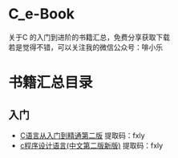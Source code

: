 # C_e-Book
关于C 的入门到进阶的书籍汇总，免费分享获取下载\
若是觉得不错，可以关注我的微信公众号：啡小乐

# 书籍汇总目录
## 入门
* [C语言从入门到精通第二版](https://pan.baidu.com/s/1S5nULiZ63RIuMyDEgfecmg) 提取码：fxly
* [c程序设计语言(中文第二版新版)](https://pan.baidu.com/s/1e3N-6eV23WxgO1gMnCb5uw) 提取码：fxly
